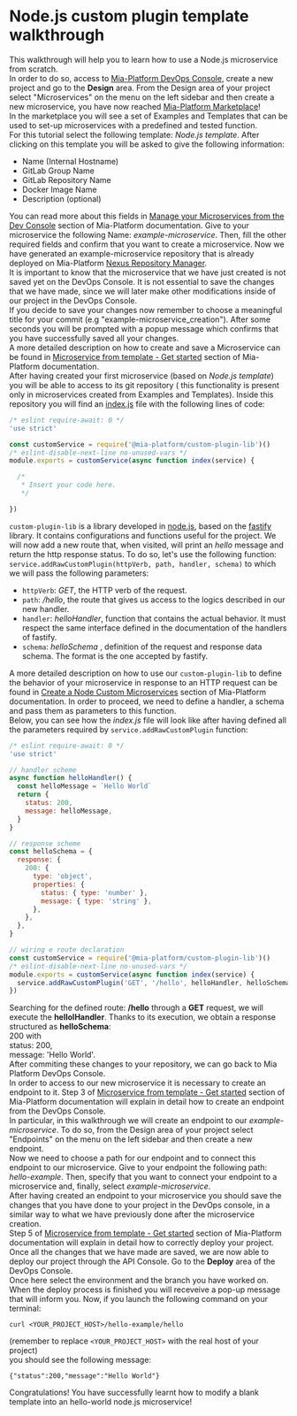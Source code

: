 # Node.js custom plugin template walkthrough
This walkthrough will help you to learn how to use a Node.js microservice from scratch. <br />
In order to do so, access to [Mia-Platform DevOps Console](https://console.cloud.mia-platform.eu/login), create a new project and go to the **Design** area. From the Design area of your project select "Microservices" on the menu on the left sidebar and then create a new microservice, you have now reached [Mia-Platform Marketplace](https://docs.mia-platform.eu/development_suite/api-console/api-design/marketplace/)! <br />
In the marketplace you will see a set of Examples and Templates that can be used to set-up microservices with a predefined and tested function. <br />
For this tutorial select the following template: *Node.js template*. After clicking on this template you will be asked to give the following information:

- Name (Internal Hostname)
- GitLab Group Name
- GitLab Repository Name
- Docker Image Name
- Description (optional)

You can read more about this fields in [Manage your Microservices from the Dev Console](https://docs.mia-platform.eu/development_suite/api-console/api-design/services/) section of Mia-Platform documentation.
Give to your microservice the following Name: *example-microservice*. Then, fill the other required fields and confirm that you want to create a microservice. Now we have generated an example-microservice repository that is already deployed on Mia-Platform [Nexus Repository Manager](https://nexus.mia-platform.eu/).<br />
It is important to know that the microservice that we have just created is not saved yet on the DevOps Console. It is not essential to save the changes that we have made, since we will later make other modifications inside of our project in the DevOps Console.<br />
If you decide to save your changes now remember to choose a meaningful title for your commit (e.g "example-microservice_creation"). After some seconds you will be prompted with a popup message which confirms that you have successfully saved all your changes.<br />
A more detailed description on how to create and save a Microservice can be found in [Microservice from template - Get started](https://docs.mia-platform.eu/development_suite/api-console/api-design/custom_microservice_get_started/) section of Mia-Platform documentation.<br />
After having created your first microservice (based on *Node.js template*) you will be able to access to its git repository ( this functionality is present only in microservices created from Examples and Templates). Inside this repository you will find an [index.js](https://github.com/mia-platform-marketplace/Node.js-Custom-Plugin-Template/blob/master/index.js) file with the following lines of code:
```js
/* eslint require-await: 0 */
'use strict'

const customService = require('@mia-platform/custom-plugin-lib')()
/* eslint-disable-next-line no-unused-vars */
module.exports = customService(async function index(service) {

  /*
   * Insert your code here.
   */

})
```
`custom-plugin-lib` is a library developed in [node.js](https://github.com/mia-platform/custom-plugin-lib), based on the [fastify](https://fastify.io) library. It contains configurations and functions useful for the project. We will now add a new route that, when visited, will print an *hello* message and return the http response status. To do so, let's use the following function:
`service.addRawCustomPlugin(httpVerb, path, handler, schema)` 
to which we will pass the following parameters:
* `httpVerb`: *GET*, the HTTP verb of the request.
* `path`: */hello*, the route that gives us access to the logics described in our new handler.
* `handler`: *helloHandler*, function that contains the actual behavior. It must respect the same interface defined in the documentation of the handlers of fastify.
* `schema`: *helloSchema* , definition of the request and response data schema. The format is the one accepted by fastify.

A more detailed description on how to use our `custom-plugin-lib` to define the behavior of your microservice in response to an HTTP request can be found in [Create a Node Custom Microservices](https://docs.mia-platform.eu/development_suite/api-console/api-design/plugin_baas_4/) section of Mia-Platform documentation.
In order to proceed, we need to define a handler, a schema and pass them as parameters to this function.<br />
Below, you can see how the *index.js* file will look like after having defined all the parameters required by `service.addRawCustomPlugin` function:
```js
/* eslint require-await: 0 */
'use strict'

// handler scheme
async function helloHandler() {
  const helloMessage = `Hello World`
  return {
    status: 200,
    message: helloMessage,
  }
}

// response scheme
const helloSchema = {
  response: {
    200: {
      type: 'object',
      properties: {
        status: { type: 'number' },
        message: { type: 'string' },
      },
    },
  },
}

// wiring e route declaration
const customService = require('@mia-platform/custom-plugin-lib')()
/* eslint-disable-next-line no-unused-vars */
module.exports = customService(async function index(service) {
  service.addRawCustomPlugin('GET', '/hello', helloHandler, helloSchema)
})
```
Searching for the defined route: **/hello** through a **GET** request, we will execute the **hellolHandler**. Thanks to its execution, we obtain a response structured as **helloSchema**:  
200 with<br />
status: 200,<br />
message: 'Hello World'.<br />
After commiting these changes to your repository, we can go back to Mia Platform DevOps Console.<br /> 
In order to access to our new microservice it is necessary to create an endpoint to it. Step 3 of [Microservice from template - Get started](https://docs.mia-platform.eu/development_suite/api-console/api-design/custom_microservice_get_started/) section of Mia-Platform documentation will explain in detail how to create an endpoint from the DevOps Console.<br />
In particular, in this walkthrough we will create an endpoint to our *example-microservice*. To do so, from the Design area of your project select "Endpoints" on the menu on the left sidebar and then create a new endpoint.<br />
Now we need to choose a path for our endpoint and to connect this endpoint to our microservice. Give to your endpoint the following path: *hello-example*. Then, specify that you want to connect your endpoint to a microservice and, finally, select *example-microservice*.<br />
After having created an endpoint to your microservice you should save the changes that you have done to your project in the DevOps console, in a similar way to what we have previously done after the microservice creation.<br />
Step 5 of [Microservice from template - Get started](https://docs.mia-platform.eu/development_suite/api-console/api-design/custom_microservice_get_started/) section of Mia-Platform documentation will explain in detail how to correctly deploy your project.<br />
Once all the changes that we have made are saved, we are now able to deploy our project through the API Console. Go to the **Deploy** area of the DevOps Console.<br />
Once here select the environment and the branch you have worked on. When the deploy process is finished you will receveive a pop-up message that will inform you. 
Now, if you launch the following command on your terminal:

`curl <YOUR_PROJECT_HOST>/hello-example/hello`

(remember to replace `<YOUR_PROJECT_HOST>` with the real host of your project)<br />
you should see the following message: 

`{"status":200,"message":"Hello World"}`

Congratulations! You have successfully learnt how to modify a blank template into an hello-world node.js microservice!

